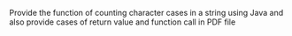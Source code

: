 Provide the function of counting character cases in a string using Java and also provide cases of return value and function call in PDF file
